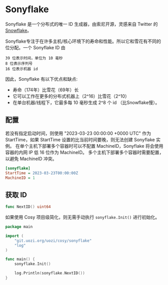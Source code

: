 # Sonyflake

Sonyflake 是一个分布式的唯一 ID 生成器，由索尼开源，灵感来自 Twitter 的 [Snowflake](https://blog.x.com/engineering/en_us/a/2010/announcing-snowflake)。

Sonyflake专注于在许多主机/核心环境下的寿命和性能。所以它和雪花有不同的位分配。一个 Sonyflake ID 由

```
39 位表示时间，单位为 10 毫秒
8 位表示序列号
16 位表示机器 id
```

因此，Sonyflake 有以下优点和缺点:

- 寿命（174年）比雪花（69年）长
- 它可以工作在更多的分布式机器上（2^16）比雪花（2^10）
- 在单台机器/线程下，它最多每 10 毫秒生成 2^8 个 id （比Snowflake慢）。

## 配置
若没有指定启动时间，则使用 "2023-03-23 00:00:00 +0000 UTC" 作为 StartTime，如果 StartTime 设置的比当前时间要晚，则无法创建 Sonyflake 实例。
在单个主机下部署多个容器时可以不配置 MachineID，Sonyflake 将会使用容器的内网 IP 低 16 位作为 MachineID。
多个主机下部署多个容器时需要配置，以避免 MachineID 冲突。

```ini
[sonyflake]
StartTime = 2023-03-23T00:00:00Z
MachineID = 1
```

## 获取 ID
```go
func NextID() uint64
```

如果使用 Cosy 项目级简化，则无需手动执行 `sonyflake.Init()` 进行初始化。

```go
package main

import (
	"git.uozi.org/uozi/cosy/sonyflake"
	"log"
)

func main() {
	sonyflake.Init()

	log.Println(sonyflake.NextID())
}
```